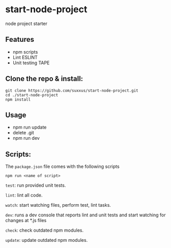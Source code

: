 # start-node-project
node project starter

## Features ###
* npm scripts
* Lint ESLINT
* Unit testing TAPE

## Clone the repo & install:
```
git clone https://github.com/suxxus/start-node-project.git
cd ./start-node-project
npm install
```
## Usage
* npm run update
* delete .git
* npm run dev

## Scripts:
The `package.json` file comes with the following scripts

`npm run <name of script>`

`test`: run provided unit tests.

`lint`: lint all code.

`watch`: start watching files, perform test, lint tasks.

`dev`:  runs a dev console that reports lint and unit tests and start watching for changes at *.js files

`check`: check outdated npm modules.

`update`: update outdated npm modules.
